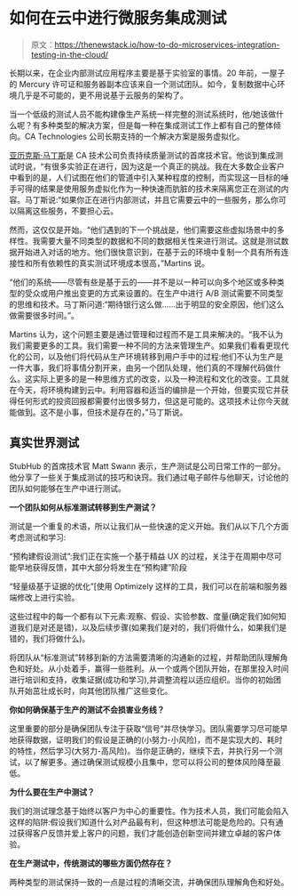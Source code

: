# 如何在云中进行微服务集成测试

> 原文：<https://thenewstack.io/how-to-do-microservices-integration-testing-in-the-cloud/>

长期以来，在企业内部测试应用程序主要是基于实验室的事情。20 年前，一屋子的 Mercury 许可证和服务器副本应该来自一个测试团队。如今，复制数据中心环境几乎是不可能的，更不用说基于云服务的架构了。

当一个低级的测试人员不能构建像生产系统一样完整的测试系统时，他/她该做什么呢？有多种类型的解决方案，但是每一种在集成测试工作上都有自己的整体倾向。CA Technologies 公司长期支持的一个解决方案是服务虚拟化。

[亚历克斯·马丁斯](https://www.linkedin.com/in/alexmartinsit/)是 CA 技术公司负责持续质量测试的首席技术官。他谈到集成测试时说，“有很多实验正在进行，因为这是一个真正的挑战。我在大多数企业客户中看到的是，人们试图在他们的管道中引入某种程度的控制，而实现这一目标的唾手可得的结果是使用服务虚拟化作为一种快速而肮脏的技术来隔离您正在测试的内容。马丁斯说:“如果你正在进行内部测试，并且它需要云中的一些服务，那么你可以隔离这些服务，不要担心云。

然而，这仅仅是开始。“他们遇到的下一个挑战是，他们需要这些虚拟场景中的多样性。我需要大量不同类型的数据和不同的数据相关性来进行测试。这就是测试数据开始进入对话的地方。他们很快意识到，在基于云的环境中复制一个具有所有连接性和所有依赖性的真实测试环境成本很高，”Martins 说。

“他们的系统——尽管有些是基于云的——并不是以一种可以向多个地区或多种类型的受众或用户推出变更的方式来设置的。在生产中进行 A/B 测试需要不同类型的思维和技术。马丁斯问道:“期待银行这么做……出于明显的安全原因，他们这么做需要很多时间。”。

Martins 认为，这个问题主要是通过管理和过程而不是工具来解决的。“我不认为我们需要更多的工具。我们需要一种不同的方法来管理生产。如果我们看看更现代化的公司，以及他们将代码从生产环境转移到用户手中的过程:他们不认为生产是一件大事，我们将事情分割开来，由另一个团队处理，他们真的不理解代码做什么。这实际上更多的是一种思维方式的改变，以及一种流程和文化的改变。工具就在今天，将环境构建到云中。利用容器和适当的编排是一个开始，但要实现它并获得任何形式的投资回报都需要付出很多努力，但这是可能的。这项技术让你今天就能做到。这不是小事，但技术是存在的，”马丁斯说。

## 真实世界测试

StubHub 的首席技术官 Matt Swann 表示，生产测试是公司日常工作的一部分。他分享了一些关于集成测试的技巧和诀窍。我们通过电子邮件与他聊天，讨论他的团队如何能够在生产中进行测试。

**一个团队如何从标准测试转移到生产测试？**

测试是一个重复的术语，所以让我们从一些快速的定义开始。我们从以下几个方面考虑测试和学习:

“预构建假设测试”:我们正在实施一个基于精益 UX 的过程，关注于在周期中尽可能早地获得反馈，其中大部分将发生在“预构建”阶段

“轻量级基于证据的优化”[使用 Optimizely 这样的工具，我们可以在前端和服务器端修改上进行实验。

这些过程中的每一个都有以下元素:观察、假设、实验参数、度量(确定我们如何知道我们是对还是错)，以及后续步骤(如果我们是对的，我们将做什么，如果我们是错的，我们将做什么)。

将团队从“标准测试”转移到新的方法需要清晰的沟通新的过程，并帮助团队理解角色和好处。从小处着手，赢得一些胜利。从一个或两个团队开始，在那里投入时间进行培训和支持，收集证据(成功和学习),并调整流程以适应组织。当你的初始团队开始茁壮成长时，向其他团队推广这些变化。

**你如何确保基于生产的测试不会损害业务线？**

这里重要的部分是确保团队专注于获取“信号”并尽快学习。团队需要学习尽可能早地获得数据，证明我们的假设是正确的(小努力-小风险)，而不是实现大的、耗时的特性，然后学习(大努力-高风险)。当你是正确的，继续下去，并执行另一个测试，以了解更多。通过确保测试规模小且集中，您可以将公司的整体风险降至最低。

**为什么要在生产中测试？**

我们的测试理念基于始终以客户为中心的重要性。作为技术人员，我们可能会陷入这样的陷阱:假设我们知道什么对产品最有利，但这种想法可能是危险的。只有通过获得客户反馈并爱上客户的问题，我们才能创造创新空间并建立卓越的客户体验。

**在生产测试中，传统测试的哪些方面仍然存在？**

两种类型的测试保持一致的一点是过程的清晰交流，并确保团队理解角色和好处。

<svg xmlns:xlink="http://www.w3.org/1999/xlink" viewBox="0 0 68 31" version="1.1"><title>Group</title> <desc>Created with Sketch.</desc></svg>